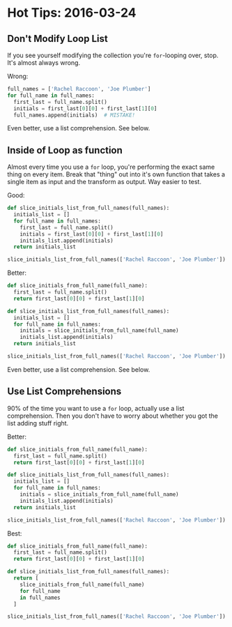 # Hot Tips: 2016-03-24
## Don't Modify Loop List
If you see yourself modifying the collection you're `for`-looping over, stop.
It's almost always wrong.

Wrong:
```python
full_names = ['Rachel Raccoon', 'Joe Plumber']
for full_name in full_names:
  first_last = full_name.split()
  initials = first_last[0][0] + first_last[1][0]
  full_names.append(initials)  # MISTAKE!
```

Even better, use a list comprehension.
See below.

## Inside of Loop as function
Almost every time you use a `for` loop, you're performing the exact same thing on every item.
Break that "thing" out into it's own function that takes a single item as input and the transform as output.
Way easier to test.

Good:
```python
def slice_initials_list_from_full_names(full_names):
  initials_list = []
  for full_name in full_names:
    first_last = full_name.split()
    initials = first_last[0][0] + first_last[1][0]
    initials_list.append(initials)
  return initials_list

slice_initials_list_from_full_names(['Rachel Raccoon', 'Joe Plumber'])
```

Better:
```python
def slice_initials_from_full_name(full_name):
  first_last = full_name.split()
  return first_last[0][0] + first_last[1][0]

def slice_initials_list_from_full_names(full_names):
  initials_list = []
  for full_name in full_names:
    initials = slice_initials_from_full_name(full_name)
    initials_list.append(initials)
  return initials_list

slice_initials_list_from_full_names(['Rachel Raccoon', 'Joe Plumber'])
```

Even better, use a list comprehension.
See below.

## Use List Comprehensions
90% of the time you want to use a `for` loop, actually use a list comprehension.
Then you don't have to worry about whether you got the list adding stuff right.

Better:
```python
def slice_initials_from_full_name(full_name):
  first_last = full_name.split()
  return first_last[0][0] + first_last[1][0]

def slice_initials_list_from_full_names(full_names):
  initials_list = []
  for full_name in full_names:
    initials = slice_initials_from_full_name(full_name)
    initials_list.append(initials)
  return initials_list

slice_initials_list_from_full_names(['Rachel Raccoon', 'Joe Plumber'])
```

Best:
```python
def slice_initials_from_full_name(full_name):
  first_last = full_name.split()
  return first_last[0][0] + first_last[1][0]

def slice_initials_list_from_full_names(full_names):
  return [
    slice_initials_from_full_name(full_name)
    for full_name
    in full_names
  ]

slice_initials_list_from_full_names(['Rachel Raccoon', 'Joe Plumber'])
```
